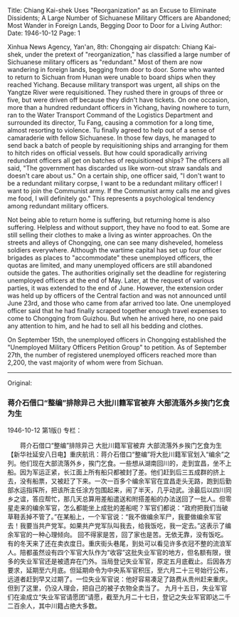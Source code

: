 Title: Chiang Kai-shek Uses "Reorganization" as an Excuse to Eliminate Dissidents; A Large Number of Sichuanese Military Officers are Abandoned; Most Wander in Foreign Lands, Begging Door to Door for a Living
Author:
Date: 1946-10-12
Page: 1

Xinhua News Agency, Yan'an, 8th: Chongqing air dispatch: Chiang Kai-shek, under the pretext of "reorganization," has classified a large number of Sichuanese military officers as "redundant." Most of them are now wandering in foreign lands, begging from door to door. Some who wanted to return to Sichuan from Hunan were unable to board ships when they reached Yichang. Because military transport was urgent, all ships on the Yangtze River were requisitioned. They rushed there in groups of three or five, but were driven off because they didn't have tickets. On one occasion, more than a hundred redundant officers in Yichang, having nowhere to turn, ran to the Water Transport Command of the Logistics Department and surrounded its director, Tu Fang, causing a commotion for a long time, almost resorting to violence. Tu finally agreed to help out of a sense of camaraderie with fellow Sichuanese. In those few days, he managed to send back a batch of people by requisitioning ships and arranging for them to hitch rides on official vessels. But how could sporadically arriving redundant officers all get on batches of requisitioned ships? The officers all said, "The government has discarded us like worn-out straw sandals and doesn't care about us." On a certain ship, one officer said, "I don't want to be a redundant military corpse, I want to be a redundant military officer! I want to join the Communist army. If the Communist army calls me and gives me food, I will definitely go." This represents a psychological tendency among redundant military officers.

Not being able to return home is suffering, but returning home is also suffering. Helpless and without support, they have no food to eat. Some are still selling their clothes to make a living as winter approaches. On the streets and alleys of Chongqing, one can see many disheveled, homeless soldiers everywhere. Although the wartime capital has set up four officer brigades as places to "accommodate" these unemployed officers, the quotas are limited, and many unemployed officers are still abandoned outside the gates. The authorities originally set the deadline for registering unemployed officers at the end of May. Later, at the request of various parties, it was extended to the end of June. However, the extension order was held up by officers of the Central faction and was not announced until June 23rd, and those who came from afar arrived too late. One unemployed officer said that he had finally scraped together enough travel expenses to come to Chongqing from Guizhou. But when he arrived here, no one paid any attention to him, and he had to sell all his bedding and clothes.

On September 15th, the unemployed officers in Chongqing established the "Unemployed Military Officers Petition Group" to petition. As of September 27th, the number of registered unemployed officers reached more than 2,200, the vast majority of whom were from Sichuan.



<hr /> 

Original: 


### 蒋介石借口“整编”排除异己  大批川籍军官被弃  大部流落外乡挨门乞食为生

1946-10-12
第1版()
专栏：

　　蒋介石借口“整编”排除异己
    大批川籍军官被弃
    大部流落外乡挨门乞食为生
    【新华社延安八日电】重庆航讯：蒋介石借口“整编”将大批川籍军官划入“编余”之列。他们现在大部流落外乡，挨门乞食。一些想从湖南回川的，走到宜昌，坐不上船。因为军运正紧，长江面上所有船只都被封了差。他们赶到后三五成群的挤上去，没有船票，又被赶了下来。一次一百多个编余军官在宜昌走头无路，跑到后勤部水运指挥所，把该所主任涂方包围起来，闹了半天，几乎动武。涂最后以四川同乡之谊，答应帮忙，那几天总算用差船遣送和附搭差船的办法送回了一批人。但零星走来的编余军官，怎么都能坐上成批的差船呢？军官们都说：“政府把我们当破草鞋丢掉不管了。”在某船上，一个军官说：“我不做编余军尸，我要做编余军官去！我要当共产党军。如果共产党军队叫我去，给我饭吃，我一定去。”这表示了编余军官的一种心理倾向。
    回不得家是苦，回了家也是苦。无依无靠，没有饭吃。有的冬天来了还在卖衣度日。重庆街头巷尾，到处可以看见许多衣冠不整的流浪军人。陪都虽然设有四个军官大队作为“收容”这批失业军官的地方，但名额有限，很多的失业军官还是被遗弃在门外。当局登记失业军官，原定五月底截止。后因各方要求，延期至六月底。但延期命令为中央系军官积压，至六月二十三号始行公布，远道者赶到早又过期了。一位失业军官说：他好容易凑足了路费从贵州赶来重庆。但到了这里，仍没人理会，把自己的被子衣物全卖当了。
    九月十五日，失业军官们在渝成立“失业军官请愿团”请愿，截至九月二十七日，登记之失业军官即达二千二百余人，其中川籍占绝大多数。
